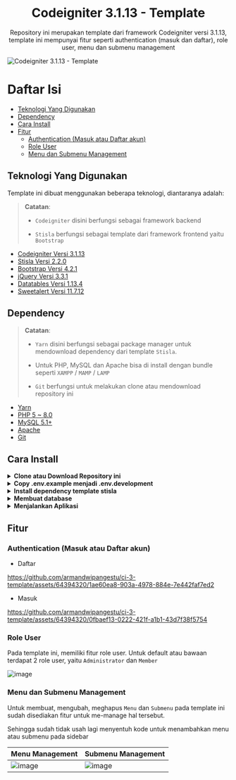 <h1 align="center">Codeigniter 3.1.13 - Template</h1>
<p align="center">Repository ini merupakan template dari framework Codeigniter versi 3.1.13, template ini mempunyai fitur seperti authentication (masuk dan daftar), role user, menu dan submenu management</p>

<img src="https://github.com/armandwipangestu/ci-3-template/assets/64394320/ad797866-502e-42cd-b6b2-944815039eb8" alt="Codeigniter 3.1.13 - Template">

# Daftar Isi

-   [Teknologi Yang Digunakan](#teknologi-yang-digunakan)
-   [Dependency](#dependency)
-   [Cara Install](#cara-install)
-   [Fitur](#fitur)
    -   [Authentication (Masuk atau Daftar akun)](#authentication-masuk-atau-daftar-akun)
    -   [Role User](#role-user)
    -   [Menu dan Submenu Management](#menu-dan-submenu-management)

## Teknologi Yang Digunakan

Template ini dibuat menggunakan beberapa teknologi, diantaranya adalah:

> **Catatan**:
>
> -   `Codeigniter` disini berfungsi sebagai framework backend
>
> -   `Stisla` berfungsi sebagai template dari framework frontend yaitu `Bootstrap`

-   [Codeigniter Versi 3.1.13](https://codeigniter.com/userguide3/installation/downloads.html)
-   [Stisla Versi 2.2.0](https://github.com/stisla/stisla/releases/tag/v2.2.0)
-   [Bootstrap Versi 4.2.1](https://blog.getbootstrap.com/2018/12/21/bootstrap-4-2-1/)
-   [jQuery Versi 3.3.1](https://blog.jquery.com/2018/01/20/jquery-3-3-1-fixed-dependencies-in-release-tag/)
-   [Datatables Versi 1.13.4](https://cdn.datatables.net/1.13.4/)
-   [Sweetalert Versi 11.7.12](https://github.com/sweetalert2/sweetalert2/releases/tag/v11.7.12)

## Dependency

> **Catatan**:
>
> -   `Yarn` disini berfungsi sebagai package manager untuk mendownload dependency dari template `Stisla`.
>
> -   Untuk PHP, MySQL dan Apache bisa di install dengan bundle seperti `XAMPP` / `MAMP` / `LAMP`
>
> -   `Git` berfungsi untuk melakukan clone atau mendownload repository ini

-   [Yarn](https://yarnpkg.com/)
-   [PHP 5 ~ 8.0](https://www.php.net/releases/8.0/en.php)
-   [MySQL 5.1+](https://downloads.mysql.com/archives/community/)
-   [Apache](https://httpd.apache.org/)
-   [Git](https://git-scm.com/downloads)

## Cara Install

<details>
<summary><strong>Clone atau Download Repository ini</strong></summary>

```
git clone https://github.com/armandwipangestu/ci-3-template.git
```

</details>

<details>
<summary><strong>Copy .env.example menjadi .env.development</strong></summary>

-   Masuk atau pindah ke directory `ci-3-template`

```
cd ci-3-template
```

-   Copy file `.env.example` menjadi `.env.development`

```
cp .env.example .env.development
```

</details>

<details>
<summary><strong>Install dependency template stisla</strong></summary>

-   Masuk atau pindah ke directory `template/stisla`

```
cd template/stisla
```

-   Install Dependency

```
yarn
```

-   Membuat folder `pages/`

```
yarn dist
```

</details>

<details>
<summary><strong>Membuat database</strong></summary>

-   Membuat Database baru

![image](https://github.com/armandwipangestu/ci-3-template/assets/64394320/f0012304-6953-44eb-984d-08a0d7075fc7)

-   Import database dari template repository ini ke dalam phpmyadmin

> **Catatan**:
> File sql nya berada di lokasi `ci-3-template/database/template.sql`

![image](https://github.com/armandwipangestu/ci-3-template/assets/64394320/0f4713df-0ad6-4aa2-8b1c-f1b0365886fb)

<br />

![image](https://github.com/armandwipangestu/ci-3-template/assets/64394320/7d93ef50-7494-4f71-a002-a9702c38d56c)

<br />

![image](https://github.com/armandwipangestu/ci-3-template/assets/64394320/50043ffe-2246-48ea-bd90-0ef391e8a611)

</details>

<details>
<summary><strong>Menjalankan Aplikasi</strong></summary>

Jalankan service Apache (Web Server) dan MySQL (Database) kemudian buka url pada browser
dengan alamat nya adalah `localhost/ci-3-template`

![image](https://github.com/armandwipangestu/ci-3-template/assets/64394320/5b77ff93-a51c-4530-9e1e-67430b804d63)

Untuk login kalian bisa menggunakan akun berikut ini:

-   Role Admin

![image](https://github.com/armandwipangestu/ci-3-template/assets/64394320/96fae3f4-f9db-4c27-a89b-af05b82e0843)

```
Email: admin@admin.com
Passowrd: 123
```

-   Role User

![image](https://github.com/armandwipangestu/ci-3-template/assets/64394320/e8956061-7d20-422b-a216-782ed4de94bb)

```
Email: user@user.com
Passowrd: 123
```

atau kalian juga bisa melakukan registrasi atau daftar untuk akun sendiri

</details>

## Fitur

### Authentication (Masuk atau Daftar akun)

-   Daftar

https://github.com/armandwipangestu/ci-3-template/assets/64394320/1ae60ea8-903a-4978-884e-7e442faf7ed2

-   Masuk

https://github.com/armandwipangestu/ci-3-template/assets/64394320/0fbaef13-0222-421f-a1b1-43d7f38f5754

### Role User

Pada template ini, memiliki fitur role user. Untuk default atau bawaan terdapat 2 role user, yaitu `Administrator` dan `Member`

![image](https://github.com/armandwipangestu/ci-3-template/assets/64394320/de6f6d5f-990a-4a02-86de-e0d44d07dba3)

### Menu dan Submenu Management

Untuk membuat, mengubah, meghapus `Menu` dan `Submenu` pada template ini sudah disediakan fitur untuk me-manage hal tersebut.

Sehingga sudah tidak usah lagi menyentuh kode untuk menambahkan menu atau submenu pada sidebar

| Menu Management                                                                                                  | Submenu Management                                                                                               |
| ---------------------------------------------------------------------------------------------------------------- | ---------------------------------------------------------------------------------------------------------------- |
| ![image](https://github.com/armandwipangestu/ci-3-template/assets/64394320/9bbf105f-9466-456f-92a2-7d116d399a70) | ![image](https://github.com/armandwipangestu/ci-3-template/assets/64394320/f1908be1-c64f-4a03-96bb-b7c1d00c9466) |
